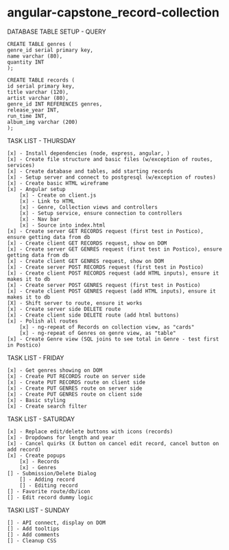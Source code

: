 # angular-capstone_record-collection

DATABASE TABLE SETUP - QUERY

    CREATE TABLE genres (
    genre_id serial primary key,
    name varchar (80),
    quantity INT
    );

    CREATE TABLE records (
    id serial primary key,
    title varchar (120),
    artist varchar (80),
    genre_id INT REFERENCES genres,
    release_year INT,
    run_time INT,
    album_img varchar (200)
    );
TASK LIST - THURSDAY

    [x] - Install dependencies (node, express, angular, )
    [x] - Create file structure and basic files (w/exception of routes, services)
    [x] - Create database and tables, add starting records
    [x] - Setup server and connect to postgresql (w/exception of routes)
    [x] - Create basic HTML wireframe
    [x] - Angular setup
        [x] - Create on client.js
        [x] - Link to HTML
        [x] - Genre, Collection views and controllers
        [x] - Setup service, ensure connection to controllers
        [x] - Nav bar
        [x] - Source into index.html
    [x] - Create server GET RECORDS request (first test in Postico), ensure getting data from db
    [x] - Create client GET RECORDS request, show on DOM
    [x] - Create server GET GENRES request (first test in Postico), ensure getting data from db
    [x] - Create client GET GENRES request, show on DOM
    [x] - Create server POST RECORDS request (first test in Postico)
    [x] - Create client POST RECORDS request (add HTML inputs), ensure it makes it to db
    [x] - Create server POST GENRES request (first test in Postico)
    [x] - Create client POST GENRES request (add HTML inputs), ensure it makes it to db
    [X] - Shift server to route, ensure it works
    [x] - Create server side DELETE route 
    [x] - Create client side DELETE route (add html buttons)
    [x] - Polish all routes
        [x] - ng-repeat of Records on collection view, as "cards"
        [x] - ng-repeat of Genres on genre view, as "table"
    [x] - Create Genre view (SQL joins to see total in Genre - test first in Postico)

TASK LIST - FRIDAY

    [x] - Get genres showing on DOM
    [x] - Create PUT RECORDS route on server side
    [x] - Create PUT RECORDS route on client side
    [x] - Create PUT GENRES route on server side
    [x] - Create PUT GENRES route on client side
    [x] - Basic styling
    [x] - Create search filter

TASK LIST - SATURDAY

    [x] - Replace edit/delete buttons with icons (records)
    [x] - Dropdowns for length and year
    [x] - Cancel quirks (X button on cancel edit record, cancel button on add record)
    [x] - Create popups
        [x] - Records
        [x] - Genres
    [] - Submission/Delete Dialog
        [] - Adding record
        [] - Editing record
    [] - Favorite route/db/icon
    [] - Edit record dummy logic


TASKI LIST - SUNDAY

    [] - API connect, display on DOM
    [] - Add tooltips
    [] - Add comments
    [] - Cleanup CSS
